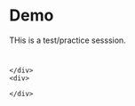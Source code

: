 # Demo
THis is a test/practice sesssion.


<!DOCTYPE html>
<html>
<head>
    <title></title>
</head>
<body>
    <h1></h1>
    <div>

    </div>
    <div>
        
    </div>
</body>


</html>
